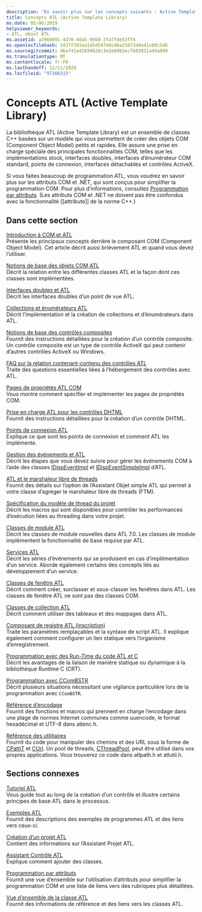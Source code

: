 ```yaml
---
description: 'En savoir plus sur les concepts suivants : Active Template Library (ATL)'
title: Concepts ATL (Active Template Library)
ms.date: 05/06/2019
helpviewer_keywords:
- ATL, about ATL
ms.assetid: a3960991-4d76-4da5-9568-3fa7fde53ff4
ms.openlocfilehash: 5437f381ea145d5474dcdba25673d4e41c60c54b
ms.sourcegitcommit: d6af41e42699628c3e2e6063ec7b03931a49a098
ms.translationtype: MT
ms.contentlocale: fr-FR
ms.lasthandoff: 12/11/2020
ms.locfileid: "97166315"
---
```

# <a name="active-template-library-atl-concepts"></a>Concepts ATL (Active Template Library)

La bibliothèque ATL (Active Template Library) est un ensemble de classes C++ basées sur un modèle qui vous permettent de créer des objets COM (Component Object Model) petits et rapides. Elle assure une prise en charge spéciale des principales fonctionnalités COM, telles que les implémentations stock, interfaces doubles, interfaces d’énumérateur COM standard, points de connexion, interfaces détachables et contrôles ActiveX.

Si vous faites beaucoup de programmation ATL, vous voudrez en savoir plus sur les attributs COM et .NET, qui sont conçus pour simplifier la programmation COM. Pour plus d’informations, consultez [Programmation par attributs](../windows/attributes/cpp-attributes-com-net.md). (Les attributs COM et .NET ne doivent pas être confondus avec la fonctionnalité \[\[attribute]] de la norme C++.)

## <a name="in-this-section"></a>Dans cette section

[Introduction à COM et ATL](introduction-to-com-and-atl.md)<br/>
Présente les principaux concepts derrière le composant COM (Component Object Model). Cet article décrit aussi brièvement ATL et quand vous devez l’utiliser.

[Notions de base des objets COM ATL](fundamentals-of-atl-com-objects.md)<br/>
Décrit la relation entre les différentes classes ATL et la façon dont ces classes sont implémentées.

[Interfaces doubles et ATL](dual-interfaces-and-atl.md)<br/>
Décrit les interfaces doubles d’un point de vue ATL.

[Collections et énumérateurs ATL](atl-collections-and-enumerators.md)<br/>
Décrit l’implémentation et la création de collections et d’énumérateurs dans ATL.

[Notions de base des contrôles composites](atl-composite-control-fundamentals.md)<br/>
Fournit des instructions détaillées pour la création d’un contrôle composite. Un contrôle composite est un type de contrôle ActiveX qui peut contenir d’autres contrôles ActiveX ou Windows.

[FAQ sur la relation contenant-contenu des contrôles ATL](atl-control-containment-faq.md)<br/>
Traite des questions essentielles liées à l’hébergement des contrôles avec ATL.

[Pages de propriétés ATL COM](atl-com-property-pages.md)<br/>
Vous montre comment spécifier et implémenter les pages de propriétés COM.

[Prise en charge ATL pour les contrôles DHTML](atl-support-for-dhtml-controls.md)<br/>
Fournit des instructions détaillées pour la création d’un contrôle DHTML.

[Points de connexion ATL](atl-connection-points.md)<br/>
Explique ce que sont les points de connexion et comment ATL les implémente.

[Gestion des événements et ATL](event-handling-and-atl.md)<br/>
Décrit les étapes que vous devez suivre pour gérer les événements COM à l’aide des classes [IDispEventImpl](reference/idispeventimpl-class.md) et [IDispEventSimpleImpl](reference/idispeventsimpleimpl-class.md) d’ATL.

[ATL et le marshaleur libre de threads](atl-and-the-free-threaded-marshaler.md)<br/>
Fournit des détails sur l’option de l’Assistant Objet simple ATL qui permet à votre classe d’agréger le marshaleur libre de threads (FTM).

[Spécification du modèle de thread du projet](specifying-the-threading-model-for-a-project-atl.md)<br/>
Décrit les macros qui sont disponibles pour contrôler les performances d’exécution liées au threading dans votre projet.

[Classes de module ATL](atl-module-classes.md)<br/>
Décrit les classes de module nouvelles dans ATL 7.0. Les classes de module implémentent la fonctionnalité de base requise par ATL.

[Services ATL](atl-services.md)<br/>
Décrit les séries d’événements qui se produisent en cas d’implémentation d’un service. Aborde également certains des concepts liés au développement d’un service.

[Classes de fenêtre ATL](atl-window-classes.md)<br/>
Décrit comment créer, surclasser et sous-classer les fenêtres dans ATL. Les classes de fenêtre ATL ne sont pas des classes COM.

[Classes de collection ATL](atl-collection-classes.md)<br/>
Décrit comment utiliser des tableaux et des mappages dans ATL.

[Composant de registre ATL (inscription)](atl-registry-component-registrar.md)<br/>
Traite les paramètres remplaçables et la syntaxe de script ATL. Il explique également comment configurer un lien statique vers l’organisme d’enregistrement.

[Programmation avec des Run-Time du code ATL et C](programming-with-atl-and-c-run-time-code.md)<br/>
Décrit les avantages de la liaison de manière statique ou dynamique à la bibliothèque Runtime C (CRT).

[Programmation avec CComBSTR](programming-with-ccombstr-atl.md)<br/>
Décrit plusieurs situations nécessitant une vigilance particulière lors de la programmation avec `CComBSTR`.

[Référence d’encodage](atl-encoding-reference.md)<br/>
Fournit des fonctions et macros qui prennent en charge l’encodage dans une plage de normes Internet communes comme uuencode, le format hexadécimal et UTF-8 dans atlenc.h.

[Référence des utilitaires](atl-utilities-reference.md)<br/>
Fournit du code pour manipuler des chemins et des URL sous la forme de [CPathT](reference/cpatht-class.md) et [CUrl](reference/curl-class.md). Un pool de threads, [CThreadPool](reference/cthreadpool-class.md), peut être utilisé dans vos propres applications. Vous trouverez ce code dans atlpath.h et atlutil.h.

## <a name="related-sections"></a>Sections connexes

[Tutoriel ATL](active-template-library-atl-tutorial.md)<br/>
Vous guide tout au long de la création d’un contrôle et illustre certains principes de base ATL dans le processus.

[Exemples ATL](../overview/visual-cpp-samples.md)<br/>
Fournit des descriptions des exemples de programmes ATL et des liens vers ceux-ci.

[Création d’un projet ATL](reference/creating-an-atl-project.md)<br/>
Contient des informations sur l’Assistant Projet ATL.

[Assistant Contrôle ATL](reference/atl-control-wizard.md)<br/>
Explique comment ajouter des classes.

[Programmation par attributs](../windows/attributes/cpp-attributes-com-net.md)<br/>
Fournit une vue d’ensemble sur l’utilisation d’attributs pour simplifier la programmation COM et une liste de liens vers des rubriques plus détaillées.

[Vue d’ensemble de la classe ATL](atl-class-overview.md)<br/>
Fournit des informations de référence et des liens vers les classes ATL.
